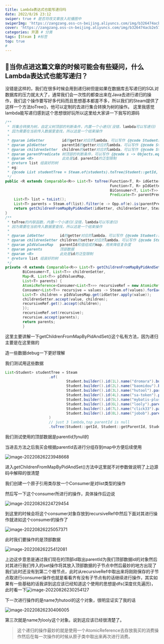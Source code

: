 ```yaml
---
title: Lambda表达式也能写递归吗
date: 2022/8/26 23:12
swiper: true # 是否将改文章放入轮播图中
swiperImg: 'https://zangzang.oss-cn-beijing.aliyuncs.com/img/b326474acb2e57f6b5dedf7fddf403a0.jpg' # 该文章在轮播图中的图片，可以是本地目录下图片也可以是http://xxx图片
cover: 'https://zangzang.oss-cn-beijing.aliyuncs.com/img/b326474acb2e57f6b5dedf7fddf403a0.jpg' # 该文章图片，可以是本地目录下图片也可以是http://xxx图片
categories: 开源 # 分类
tags: [Steam ] #标签
top: true
#
---
```

##  🍑当你点进这篇文章的时候可能会有些疑问，什么Lambda表达式也能写递归？
没错是这样的，我们在很多时候会用到递归树但是如果在数据库去写递归的SQL对数据库的压力就太大了，通常我们会一次性的都查出来在Java去进行递归的操作，我们这个操作要写好多代码而且思想基本都差不多，所以我们的Steam提供了这样一个方法toTree()，他可以定制的去进行集合转换为树的操作。
这里我感觉lambda能写递归感到这个思想很好玩所以这里给大家讲一下我写的源码
```java
/**
 * 将集合转换为树，自定义树顶部的判断条件，内置一个小递归(没错，lambda可以写递归)
 * 因为需要在当前传入数据里查找，所以这是一个结束操作
 *
 * @param idGetter        id的getter对应的lambda，可以写作 {@code Student::getId}
 * @param pIdGetter       parentId的getter对应的lambda，可以写作 {@code Student::getParentId}
 * @param childrenSetter  children的setter对应的lambda，可以写作 {@code Student::setChildren}
 * @param parentPredicate 树顶部的判断条件，可以写作 {@code s -> Objects.equals(s.getParentId(),0L) }
 * @param <R>             此处是id、parentId的泛型限制
 * @return list 组装好的树
 * eg:
 * {@code List studentTree = Steam.of(students).toTree(Student::getId, Student::getParentId, Student::setChildren, Student::getMatchParent) }
 */
public <R extends Comparable<R>> List<T> toTree(Function<T, R> idGetter,
                                                Function<T, R> pIdGetter,
                                                BiConsumer<T, List<T>> childrenSetter,
                                                Predicate<T> parentPredicate) {
    List<T> list = toList();
    List<T> parents = Steam.of(list).filter(e -> Opp.of(e).is(parentPredicate)).toList();
    return getChildrenFromMapByPidAndSet(idGetter, childrenSetter, Steam.of(list).group(pIdGetter), parents);
}
/**
 * toTree的内联函数，内置一个小递归(没错，lambda可以写递归)
 * 因为需要在当前传入数据里查找，所以这是一个结束操作
 *
 * @param idGetter       id的getter对应的lambda，可以写作 {@code Student::getId}
 * @param childrenSetter children的setter对应的lambda，可以写作 {@code Student::setChildren}
 * @param pIdValuesMap   parentId和值组成的map，用来降低复杂度
 * @param parents        顶部数据
 * @param <R>            此处是id的泛型限制
 * @return list 组装好的树
 */
private <R extends Comparable<R>> List<T> getChildrenFromMapByPidAndSet(Function<T, R> idGetter,
        BiConsumer<T, List<T>> childrenSetter,
        Map<R, List<T>> pIdValuesMap,
        List<T> parents) {
        AtomicReference<Consumer<List<T>>> recursiveRef = new AtomicReference<>();
        Consumer<List<T>> recursive = values -> Steam.of(values).forEach(value -> {
        List<T> children = pIdValuesMap.get(idGetter.apply(value));
        childrenSetter.accept(value, children);
        recursiveRef.get().accept(children);
        });
        recursiveRef.set(recursive);
        recursive.accept(parents);
        return parents;
        }
```
这里主要讲解一下getChildrenFromMapByPidAndSet()这个私有方法，因为递归主要是在这里做的

造一些数据debug一下更好理解

我们测试用这些数据

```java
List<Student> studentTree = Steam
                    .of(
                            Student.builder().id(1L).name("dromara").build(),
                            Student.builder().id(2L).name("baomidou").build(),
                            Student.builder().id(3L).name("hutool").parentId(1L).build(),
                            Student.builder().id(4L).name("sa-token").parentId(1L).build(),
                            Student.builder().id(5L).name("mybatis-plus").parentId(2L).build(),
                            Student.builder().id(6L).name("looly").parentId(3L).build(),
                            Student.builder().id(7L).name("click33").parentId(4L).build(),
                            Student.builder().id(8L).name("jobob").parentId(5L).build()
                    )
                    // just 3 lambda,top parentId is null
                    .toTree(Student::getId, Student::getParentId, Student::setChildren);
```

我们测试使用的顶部数据是parentId为null的

当进去方法之后我买会根据parentId去进行分组存到map中方便后续使用

![image-20220826223948668](https://zangzang.oss-cn-beijing.aliyuncs.com/img/image-20220826223948668.png)

进入getChildrenFromMapByPidAndSet()方法中这里就不对参数做说明了上边源码中解释的很清楚

我们创建一个原子引用类存放一个Consumer是对list类型的操作

然后写一下这个consumer所进行的操作，具体操作后边说

![image-20220826224729454](https://zangzang.oss-cn-beijing.aliyuncs.com/img/image-20220826224729454.png)

到这里的时候会将这个consumer对象存放到recursiveRef中然后下面对其进行操作就进如这个consumer的操作了

![image-20220826225057371](https://zangzang.oss-cn-beijing.aliyuncs.com/img/image-20220826225057371.png)

此时我们要操作的是顶部数据

![image-20220826225412081](https://zangzang.oss-cn-beijing.aliyuncs.com/img/image-20220826225412081.png)

上边这步意思是通过我们现在的顶部id取出parentId为我们顶部数据id的对象然后对其进行我们传入的set操作将其放入顶部数据的子节点中然后最妙的地方出现了我们此时还没有到第二个根节点，此时从recursiveRef中取出来将刚刚保存的子节点取进行consumer操作也就是看看齐有没有子节点有的话继续进行操作，其实如果有一些基础的话我讲到这应该已经知道这个使用的思想是dfs(深度优先遍历)，此时看一下![image-20220826230254127](https://zangzang.oss-cn-beijing.aliyuncs.com/img/image-20220826230254127.png)

下一次进行操作的是name为hutool的这个对象，很明显证实了我的话

![image-20220826230406005](https://zangzang.oss-cn-beijing.aliyuncs.com/img/image-20220826230406005.png)

第三次就是name为looly这个对象。说到这应该已经很清楚了。

>这个递归的操作最妙的就是使用一个AtomicReference去存放我买的消费操作然后在每一次操作的时候从原子类中取出来再次进行消费。

